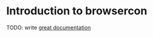 # Introduction to browsercon

TODO: write [great documentation](http://jacobian.org/writing/what-to-write/)
